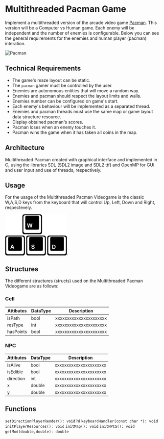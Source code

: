 Multithreaded Pacman Game
=========================

Implement a multithreaded version of the arcade video game [Pacman](https://en.wikipedia.org/wiki/Pac-Man). This version will be a
Computer vs Human game. Each enemy will be independent and the number of enemies is configurable. Below you can see the general
requirements for the enemies and human player (pacman) interation.

![Pacman](pacman.png)

Technical Requirements
----------------------
- The game's maze layout can be static.
- The `pacman` gamer must be controlled by the user.
- Enemies are autonomous entities that will move a random way.
- Enemies and pacman should respect the layout limits and walls.
- Enemies number can be configured on game's start.
- Each enemy's behaviour will be implemented as a separated thread.
- Enemies and pacman threads must use the same map or game layout data structure resource.
- Display obtained pacman's scores.
- Pacman loses when an enemy touches it.
- Pacman wins the game when it has taken all coins in the map.


Architecture
-------------

Multithreaded Pacman created with graphical interface and implemented in C, using the libraries SDL (SDL2 image and SDL2 ttf) and OpenMP for GUI and user input and use of threads, respectively. 

Usage
-------------
For the usage of the Multithreaded Pacman Videogame is the classic W,A,S,D keys from the keyboard that will control Up, Left, Down and Right, respectevely.

<img src="controls.jpg" width="40%">.


Structures
-------------

The different structures (structs) used on the Multithreaded Pacman Videogame are as follows:

### Cell
| Attibutes                  |   DataType   | Description                                                                      |
|----------------------------|--------------|----------------------------------------------------------------------------------|
|     isPath                 |     bool     | xxxxxxxxxxxxxxxxxxxxxx                                                           |
|     resType                |     int      | xxxxxxxxxxxxxxxxxxxxxx                                                           |
|     hasPoints              |     bool     |xxxxxxxxxxxxxxxxxxxxxx                                                            |


### NPC
| Attibutes                  |   DataType   | Description                                                                      |
|----------------------------|--------------|----------------------------------------------------------------------------------|
|     isAlive                |     bool     | xxxxxxxxxxxxxxxxxxxxxx                                                           |
|     isEdible               |     bool     | xxxxxxxxxxxxxxxxxxxxxx                                                           |
|     direction              |     int      |xxxxxxxxxxxxxxxxxxxxxx                                                            |
|         x                  |     double   |xxxxxxxxxxxxxxxxxxxxxx                                                            |
|         y                  |     double   |xxxxxxxxxxxxxxxxxxxxxx                                                            |

Functions
-------------
`setDirectionPlayerRender(): void` hi
`keyboardHandler(const char *): void`
`initPlayerResources(): void`
`initMap(): void`
`initNPCS(): void`
`getMod(double,double): double`


